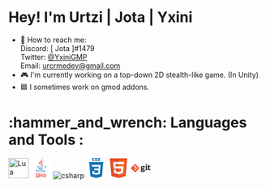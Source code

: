 <h1>Hey! I'm Urtzi | Jota | Yxini </h1>
<hl>

- 📧 How to reach me: <br>
        Discord: [ Jota ]#1479 <br>
        Twitter: <a href="https://twitter.com/yxinigmp">@YxiniGMP</a> <br>
        Email: urcrmedev@gmail.com <br>
- 🎮 I'm currently working on a top-down 2D stealth-like game. (In Unity)
- 🟦 I sometimes work on gmod addons.
<h1> :hammer_and_wrench: Languages and Tools :</h1>
<hl>
<div>
  <img src="https://icons.veryicon.com/png/o/business/vscode-program-item-icon/lua-1.png" title="Lua" **alt="Lua" width="40" height="40"/> 
  <img src="https://github.com/devicons/devicon/blob/master/icons/java/java-original-wordmark.svg" title="Java" alt="Java" width="40" height="40"/> 
  <img src="https://static-00.iconduck.com/assets.00/c-sharp-c-icon-456x512-9sej0lrz.png" title="csharp" alt="csharp" width="40" height="40"/> 
  <img src="https://github.com/devicons/devicon/blob/master/icons/css3/css3-plain-wordmark.svg"  title="CSS3" alt="CSS" width="40" height="40"/> 
  <img src="https://github.com/devicons/devicon/blob/master/icons/html5/html5-original.svg" title="HTML5" alt="HTML" width="40" height="40"/> 
  <img src="https://github.com/devicons/devicon/blob/master/icons/git/git-original-wordmark.svg" title="Git" **alt="Git" width="40" height="40"/> 
</div>
